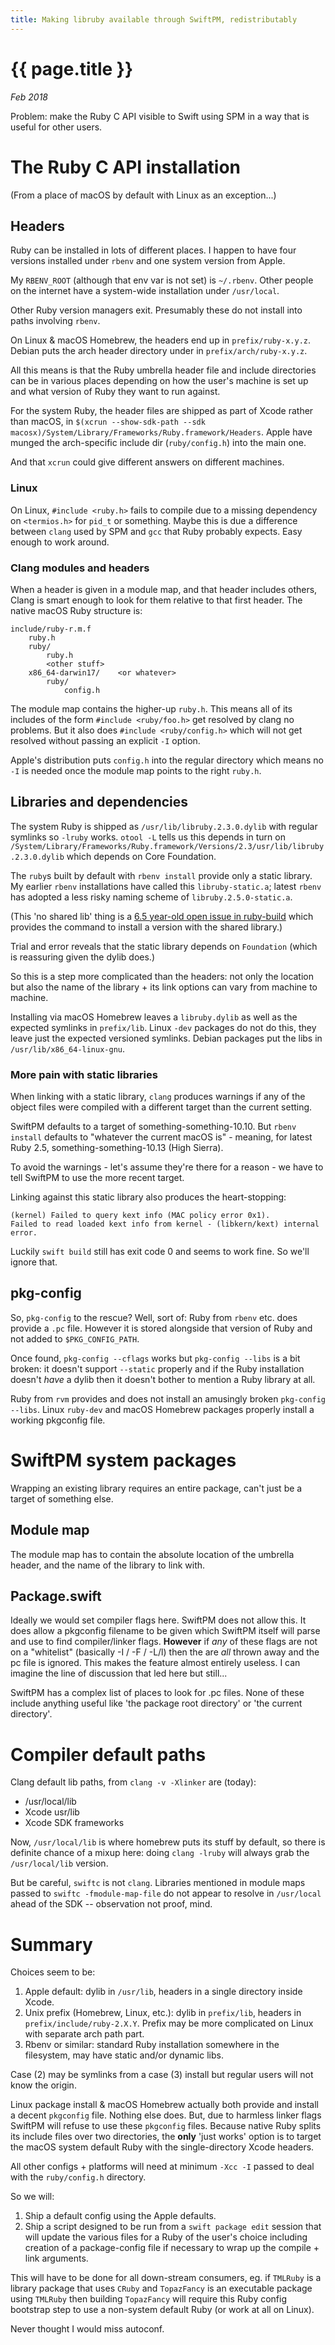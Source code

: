 ```yaml
---
title: Making libruby available through SwiftPM, redistributably
---
```

# {{ page.title }}

*Feb 2018*

Problem: make the Ruby C API visible to Swift using SPM in a way that is useful
for other users.

# The Ruby C API installation

(From a place of macOS by default with Linux as an exception...)

## Headers

Ruby can be installed in lots of different places.
I happen to have four versions installed under `rbenv` and one system version
from Apple.

My `RBENV_ROOT` (although that env var is not set) is `~/.rbenv`.  Other
people on the internet have a system-wide installation under `/usr/local`.

Other Ruby version managers exit. Presumably these do not install into paths
involving `rbenv`.

On Linux & macOS Homebrew, the headers end up in `prefix/ruby-x.y.z`.  Debian
puts the arch header directory under in `prefix/arch/ruby-x.y.z`.

All this means is that the Ruby umbrella header file and include directories
can be in various places depending on how the user's machine is set up and
what version of Ruby they want to run against.

For the system Ruby, the header files are shipped as part of Xcode rather than
macOS, in `$(xcrun --show-sdk-path --sdk macosx)/System/Library/Frameworks/Ruby.framework/Headers`.  Apple have munged the arch-specific include dir
(`ruby/config.h`) into the main one.

And that `xcrun` could give different answers on different machines.

### Linux

On Linux, `#include <ruby.h>` fails to compile due to a missing dependency on
`<termios.h>` for `pid_t` or something.  Maybe this is due a difference between
`clang` used by SPM and `gcc` that Ruby probably expects.  Easy enough to
work around.

### Clang modules and headers

When a header is given in a module map, and that header includes others, Clang
is smart enough to look for them relative to that first header.  The native
macOS Ruby structure is:
```
include/ruby-r.m.f
    ruby.h
    ruby/
        ruby.h
        <other stuff>
    x86_64-darwin17/    <or whatever>
        ruby/
            config.h
```
The module map contains the higher-up `ruby.h`.  This means all of its includes
of the form `#include <ruby/foo.h>` get resolved by clang no problems.  But it
also does `#include <ruby/config.h>` which will not get resolved without passing
an explicit `-I` option.

Apple's distribution puts `config.h` into the regular directory which means no
`-I` is needed once the module map points to the right `ruby.h`.

## Libraries and dependencies

The system Ruby is shipped as `/usr/lib/libruby.2.3.0.dylib` with regular
symlinks so `-lruby` works.  `otool -L` tells us this depends in turn on
`/System/Library/Frameworks/Ruby.framework/Versions/2.3/usr/lib/libruby.2.3.0.dylib` which depends on Core Foundation.

The `ruby`s built by default with `rbenv install` provide only a static library.
My earlier `rbenv` installations have called this `libruby-static.a`; latest
`rbenv` has adopted a less risky naming scheme of `libruby.2.5.0-static.a`.

(This 'no shared lib' thing is a [6.5 year-old open issue in ruby-build](https://github.com/rbenv/ruby-build/issues/35) which provides the command to install a
 version with the shared library.)

Trial and error reveals that the static library depends on `Foundation` (which
is reassuring given the dylib does.)

So this is a step more complicated than the headers: not only the location but
also the name of the library + its link options can vary from machine to
machine.

Installing via macOS Homebrew leaves a `libruby.dylib` as well as the expected
symlinks in `prefix/lib`.  Linux `-dev` packages do not do this, they leave
just the expected versioned symlinks.  Debian packages put the libs in
`/usr/lib/x86_64-linux-gnu`.

### More pain with static libraries

When linking with a static library, `clang` produces warnings if any of the
object files were compiled with a different target than the current setting.

SwiftPM defaults to a target of something-something-10.10.  But `rbenv install`
defaults to "whatever the current macOS is" - meaning, for latest Ruby 2.5,
something-something-10.13 (High Sierra).

To avoid the warnings - let's assume they're there for a reason - we have to
tell SwiftPM to use the more recent target.

Linking against this static library also produces the heart-stopping:
```
(kernel) Failed to query kext info (MAC policy error 0x1).
Failed to read loaded kext info from kernel - (libkern/kext) internal error.
```
Luckily `swift build` still has exit code 0 and seems to work fine.  So we'll
ignore that.

## pkg-config

So, `pkg-config` to the rescue?  Well, sort of: Ruby from `rbenv` etc. does
provide a `.pc` file.  However it is stored alongside that version of Ruby and
not added to `$PKG_CONFIG_PATH`.

Once found, `pkg-config --cflags` works but `pkg-config --libs` is a bit
broken: it doesn't support `--static` properly and if the Ruby installation
doesn't *have* a dylib then it doesn't bother to mention a Ruby library at all.

Ruby from `rvm` provides and does not install an amusingly broken
`pkg-config --libs`.  Linux `ruby-dev` and macOS Homebrew packages properly
install a working pkgconfig file.

# SwiftPM system packages

Wrapping an existing library requires an entire package, can't just be a target
of something else.

## Module map

The module map has to contain the absolute location of the umbrella header,
and the name of the library to link with.

## Package.swift

Ideally we would set compiler flags here.  SwiftPM does not allow this.  It does
allow a pkgconfig filename to be given which SwiftPM itself will parse and use
to find compiler/linker flags.  **However** if *any* of these flags are not on
a "whitelist" (basically -I / -F / -L/l) then the are *all* thrown away and the
pc file is ignored.  This makes the feature almost entirely useless.  I can
imagine the line of discussion that led here but still...

SwiftPM has a complex list of places to look for .pc files.  None of these
include anything useful like 'the package root directory' or 'the current
directory'.

# Compiler default paths

Clang default lib paths, from `clang -v -Xlinker` are (today):
* /usr/local/lib
* Xcode usr/lib
* Xcode SDK frameworks

Now, `/usr/local/lib` is where homebrew puts its stuff by default, so there
is definite chance of a mixup here: doing `clang -lruby` will always grab the
`/usr/local/lib` version.

But be careful, `swiftc` is not `clang`.  Libraries mentioned in module maps
passed to `swiftc -fmodule-map-file` do not appear to resolve in `/usr/local`
ahead of the SDK -- observation not proof, mind.

# Summary

Choices seem to be:
1. Apple default: dylib in `/usr/lib`, headers in a single directory inside
   Xcode.
2. Unix prefix (Homebrew, Linux, etc.): dylib in `prefix/lib`, headers in
   `prefix/include/ruby-2.X.Y`.  Prefix may be more complicated on Linux with
   separate arch path part.
3. Rbenv or similar: standard Ruby installation somewhere in the filesystem,
   may have static and/or dynamic libs.

Case (2) may be symlinks from a case (3) install but regular users will not
know the origin.

Linux package install & macOS Homebrew actually both provide and install a
decent `pkgconfig` file.  Nothing else does.  But, due to harmless linker flags
SwiftPM will refuse to use these `pkgconfig` files.  Because native Ruby splits
its include files over two directories, the **only** 'just works' option is to
target the macOS system default Ruby with the single-directory Xcode headers.

All other configs + platforms will need at minimum `-Xcc -I` passed to deal with
the `ruby/config.h` directory.

So we will:
1. Ship a default config using the Apple defaults.
2. Ship a script designed to be run from a `swift package edit` session that
   will update the various files for a Ruby of the user's choice including
   creation of a package-config file if necessary to wrap up the compile + link
   arguments.

This will have to be done for all down-stream consumers, eg. if `TMLRuby` is
a library package that uses `CRuby` and `TopazFancy` is an executable package
using `TMLRuby` then building `TopazFancy` will require this Ruby config
bootstrap step to use a non-system default Ruby (or work at all on Linux).

Never thought I would miss autoconf.
